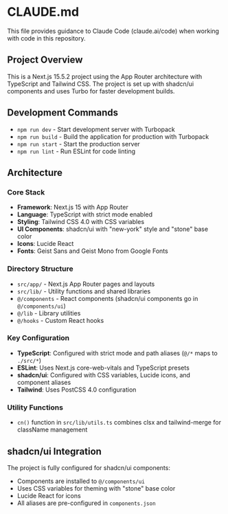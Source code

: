 # CLAUDE.md

This file provides guidance to Claude Code (claude.ai/code) when working with code in this repository.

## Project Overview

This is a Next.js 15.5.2 project using the App Router architecture with TypeScript and Tailwind CSS. The project is set up with shadcn/ui components and uses Turbo for faster development builds.

## Development Commands

- `npm run dev` - Start development server with Turbopack
- `npm run build` - Build the application for production with Turbopack  
- `npm run start` - Start the production server
- `npm run lint` - Run ESLint for code linting

## Architecture

### Core Stack
- **Framework**: Next.js 15 with App Router
- **Language**: TypeScript with strict mode enabled
- **Styling**: Tailwind CSS 4.0 with CSS variables
- **UI Components**: shadcn/ui with "new-york" style and "stone" base color
- **Icons**: Lucide React
- **Fonts**: Geist Sans and Geist Mono from Google Fonts

### Directory Structure
- `src/app/` - Next.js App Router pages and layouts
- `src/lib/` - Utility functions and shared libraries
- `@/components` - React components (shadcn/ui components go in `@/components/ui`)
- `@/lib` - Library utilities
- `@/hooks` - Custom React hooks

### Key Configuration
- **TypeScript**: Configured with strict mode and path aliases (`@/*` maps to `./src/*`)
- **ESLint**: Uses Next.js core-web-vitals and TypeScript presets
- **shadcn/ui**: Configured with CSS variables, Lucide icons, and component aliases
- **Tailwind**: Uses PostCSS 4.0 configuration

### Utility Functions
- `cn()` function in `src/lib/utils.ts` combines clsx and tailwind-merge for className management

## shadcn/ui Integration

The project is fully configured for shadcn/ui components:
- Components are installed to `@/components/ui`
- Uses CSS variables for theming with "stone" base color
- Lucide React for icons
- All aliases are pre-configured in `components.json`